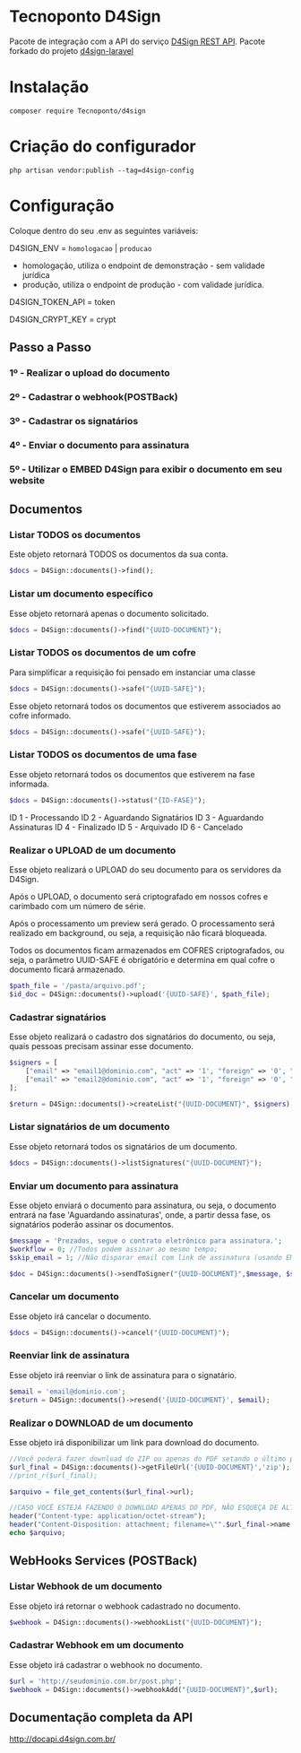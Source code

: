 # Tecnoponto D4Sign 

Pacote de integração com a API do serviço [D4Sign REST API](http://docapi.d4sign.com.br/). 
Pacote forkado do projeto [d4sign-laravel](https://github.com/edmarr2/d4sign-laravel)

# Instalação
```shell script
composer require Tecnoponto/d4sign
```

# Criação do configurador
```php artisan vendor:publish --tag=d4sign-config```

# Configuração

Coloque dentro do seu .env as seguintes variáveis:

D4SIGN_ENV = ``homologacao`` | `producao`

- homologação, utiliza o endpoint de demonstração - sem validade jurídica
- produção, utiliza o endpoint de produção - com validade jurídica.

D4SIGN_TOKEN_API = token

D4SIGN_CRYPT_KEY = crypt

## Passo a Passo

### 1º - Realizar o upload do documento
### 2º - Cadastrar o webhook(POSTBack)
### 3º - Cadastrar os signatários
### 4º - Enviar o documento para assinatura
### 5º - Utilizar o EMBED D4Sign para exibir o documento em seu website

## Documentos

### Listar TODOS os documentos

Este objeto retornará TODOS os documentos da sua conta.

```php
$docs = D4Sign::documents()->find();
```

### Listar um documento específico

Esse objeto retornará apenas o documento solicitado.

```php
$docs = D4Sign::documents()->find("{UUID-DOCUMENT}");
```

### Listar TODOS os documentos de um cofre
Para simplificar a requisição foi pensado em instanciar uma classe
```php
$docs = D4Sign::documents()->safe("{UUID-SAFE}");
```

Esse objeto retornará todos os documentos que estiverem associados ao cofre informado.

```php
$docs = D4Sign::documents()->safe("{UUID-SAFE}");
```

### Listar TODOS os documentos de uma fase

Esse objeto retornará todos os documentos que estiverem na fase informada.

```php
$docs = D4Sign::documents()->status("{ID-FASE}");
```

ID 1 - Processando
ID 2 - Aguardando Signatários
ID 3 - Aguardando Assinaturas
ID 4 - Finalizado
ID 5 - Arquivado
ID 6 - Cancelado


### Realizar o UPLOAD de um documento

Esse objeto realizará o UPLOAD do seu documento para os servidores da D4Sign.

Após o UPLOAD, o documento será criptografado em nossos cofres e carimbado com um número de série.

Após o processamento um preview será gerado. O processamento será realizado em background, ou seja, a requisição não ficará bloqueada.

Todos os documentos ficam armazenados em COFRES criptografados, ou seja, o parâmetro UUID-SAFE é obrigatório e determina em qual cofre o documento ficará armazenado.

```php
$path_file = '/pasta/arquivo.pdf';
$id_doc = D4Sign::documents()->upload('{UUID-SAFE}', $path_file);
```

### Cadastrar signatários

Esse objeto realizará o cadastro dos signatários do documento, ou seja, quais pessoas precisam assinar esse documento.

```php
$signers = [
    ["email" => "email1@dominio.com", "act" => '1', "foreign" => '0', "certificadoicpbr" => '0', "assinatura_presencial" => '0', "embed_methodauth" => 'email', "embed_smsnumber" => ''],
    ["email" => "email2@dominio.com", "act" => '1', "foreign" => '0', "certificadoicpbr" => '0',"assinatura_presencial" => '0', "embed_methodauth" => 'sms', "embed_smsnumber" => '+5511953020202']
];

$return = D4Sign::documents()->createList("{UUID-DOCUMENT}", $signers);
```

### Listar signatários de um documento

Esse objeto retornará todos os signatários de um documento.

```php
$docs = D4Sign::documents()->listSignatures("{UUID-DOCUMENT}");
```

### Enviar um documento para assinatura

Esse objeto enviará o documento para assinatura, ou seja, o documento entrará na fase 'Aguardando assinaturas', onde, a partir dessa fase, os signatários poderão assinar os documentos.

```php
$message = 'Prezados, segue o contrato eletrônico para assinatura.';
$workflow = 0; //Todos podem assinar ao mesmo tempo;
$skip_email = 1; //Não disparar email com link de assinatura (usando EMBED ou Assinatura Presencial);

$doc = D4Sign::documents()->sendToSigner("{UUID-DOCUMENT}",$message, $skip_email, $workflow);
```

### Cancelar um documento

Esse objeto irá cancelar o documento.

```php
$docs = D4Sign::documents()->cancel("{UUID-DOCUMENT}");
```

### Reenviar link de assinatura

Esse objeto irá reenviar o link de assinatura para o signatário.

```php
$email = 'email@dominio.com';
$return = D4Sign::documents()->resend('{UUID-DOCUMENT}', $email);
```

### Realizar o DOWNLOAD de um documento

Esse objeto irá disponibilizar um link para download do documento.

```php
//Você poderá fazer download do ZIP ou apenas do PDF setando o último parametro.
$url_final = D4Sign::documents()->getFileUrl('{UUID-DOCUMENT}','zip');
//print_r($url_final);

$arquivo = file_get_contents($url_final->url);

//CASO VOCÊ ESTEJA FAZENDO O DOWNLOAD APENAS DO PDF, NÃO ESQUEÇA DE ALTERAR O CONTENT-TYPE PARA application/pdf E O NOME DO ARQUIVO PARA .PDF
header("Content-type: application/octet-stream");
header("Content-Disposition: attachment; filename=\"".$url_final->name.".zip"."\"");
echo $arquivo;
```

## WebHooks Services (POSTBack)

### Listar Webhook de um documento

Esse objeto irá retornar o webhook cadastrado no documento.

```php
$webhook = D4Sign::documents()->webhookList("{UUID-DOCUMENT}");
```

### Cadastrar Webhook em um documento

Esse objeto irá cadastrar o webhook no documento.

```php
$url = 'http://seudominio.com.br/post.php';
$webhook = D4Sign::documents()->webhookAdd("{UUID-DOCUMENT}",$url);
```

## Documentação completa da API

http://docapi.d4sign.com.br/
